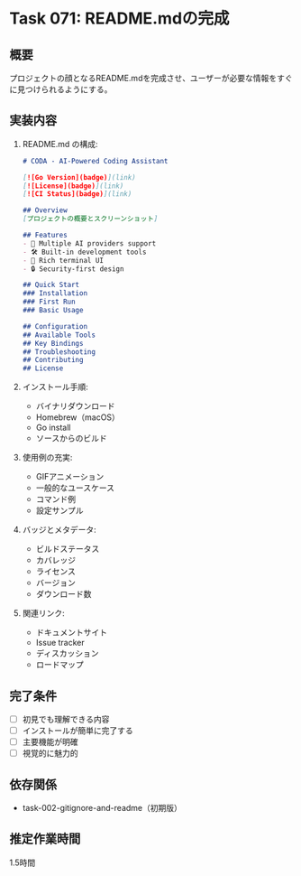 # Task 071: README.mdの完成

## 概要
プロジェクトの顔となるREADME.mdを完成させ、ユーザーが必要な情報をすぐに見つけられるようにする。

## 実装内容
1. README.md の構成:
   ```markdown
   # CODA - AI-Powered Coding Assistant
   
   [![Go Version](badge)](link)
   [![License](badge)](link)
   [![CI Status](badge)](link)
   
   ## Overview
   [プロジェクトの概要とスクリーンショット]
   
   ## Features
   - 🤖 Multiple AI providers support
   - 🛠️ Built-in development tools
   - 🎨 Rich terminal UI
   - 🔒 Security-first design
   
   ## Quick Start
   ### Installation
   ### First Run
   ### Basic Usage
   
   ## Configuration
   ## Available Tools
   ## Key Bindings
   ## Troubleshooting
   ## Contributing
   ## License
   ```

2. インストール手順:
   - バイナリダウンロード
   - Homebrew（macOS）
   - Go install
   - ソースからのビルド

3. 使用例の充実:
   - GIFアニメーション
   - 一般的なユースケース
   - コマンド例
   - 設定サンプル

4. バッジとメタデータ:
   - ビルドステータス
   - カバレッジ
   - ライセンス
   - バージョン
   - ダウンロード数

5. 関連リンク:
   - ドキュメントサイト
   - Issue tracker
   - ディスカッション
   - ロードマップ

## 完了条件
- [ ] 初見でも理解できる内容
- [ ] インストールが簡単に完了する
- [ ] 主要機能が明確
- [ ] 視覚的に魅力的

## 依存関係
- task-002-gitignore-and-readme（初期版）

## 推定作業時間
1.5時間